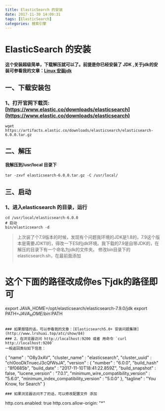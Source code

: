 ```yaml
---
title: ElasticSearch 的安装
date: 2017-11-30 14:09:31
tags: [ElasticSearch]
categories: 搜索引擎
---
```

# ElasticSearch 的安装
#### 这个安装超级简单，下载解压就可以了。前提是你已经安装了 JDK ,关于jdk的安装可参看我的文章：[Linux 安装jdk](http://www.lrshuai.top/atc/show/8)
## 一、下载安装包
### 1、打开官网下载页:[https://www.elastic.co/downloads/elasticsearch](https://www.elastic.co/downloads/elasticsearch)
```
wget https://artifacts.elastic.co/downloads/elasticsearch/elasticsearch-6.0.0.tar.gz
```

## 二、解压

#### 我解压到/usr/local 目录下
```
tar -zxvf elasticsearch-6.0.0.tar.gz -C /usr/local/
```

## 三、启动
### 1、进入elasticsearch 的目录，运行
```
cd /usr/local/elasticsearch-6.0.0
# 启动
bin/elasticsearch -d 
```
> 上次装了个7.9版本的时候，发现有个问题我环境的JDK是1.8的，7.9这个版本是需要JDK11的，得改一下ES的jdk环境。我下载的7.9是自带JDK的，在解压的目录下有一个命名为jdk的文件夹。
> 修改bin目录下的elasticsearch.sh，在最前面添加
>```
# 这个下面的路径改成你es下jdk的路径即可
export JAVA_HOME=/opt/elasticsearch/elasticsearch-7.9.0/jdk
export PATH=$JAVA_HOME/bin:$PATH
```

### 如果报错的话，可以参看我的文章：[Elasticsearch5.0+ 安装问题集锦](http://www.lrshuai.top/atc/show/84)
### 2、在浏览器访问 http://localhost:9200 或者 用命令 `curl http://localhost:9200`
一般返回类似如下信息：
```
{
  "name" : "O8y3xAV",
  "cluster_name" : "elasticsearch",
  "cluster_uuid" : "chl0ooDkTnuecJ3cQfWsJA",
  "version" : {
    "number" : "6.0.0",
    "build_hash" : "8f0685b",
    "build_date" : "2017-11-10T18:41:22.859Z",
    "build_snapshot" : false,
    "lucene_version" : "7.0.1",
    "minimum_wire_compatibility_version" : "5.6.0",
    "minimum_index_compatibility_version" : "5.0.0"
  },
  "tagline" : "You Know, for Search"
}

```
### 如果浏览器访问不了的话，可以修改配置文件 添加
```
http.cors.enabled: true
http.cors.allow-origin: "*"
```
